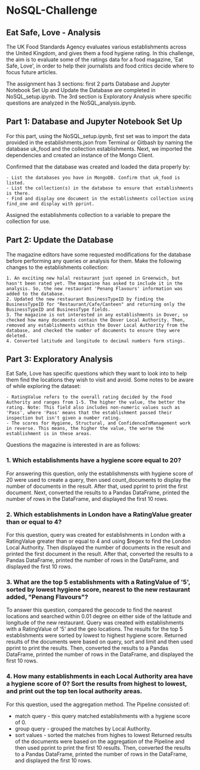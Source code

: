 # NoSQL-Challenge
## Eat Safe, Love - Analysis

The UK Food Standards Agency evaluates various establishments across the United Kingdom, and gives them a food hygiene rating. In this challenge, the aim is to evaluate some of the ratings data for a food magazine, 'Eat Safe, Love', in order to help their journalists and food critics decide where to focus future articles.

The assignment has 3 sections: first 2 parts Database and Jupyter Notebook Set Up
and Update the Database are completed in NoSQL_setup.ipynb. The 3rd section is Exploratory Analysis where specific questions are analyzed in the NoSQL_analysis.ipynb.


## Part 1: Database and Jupyter Notebook Set Up 

For this part, using the NoSQL_setup.ipynb, first set was to import the data provided in the establishments.json from Terminal or Gitbash by naming the database uk_food and the collection establishments. Next, we imported the dependencies and created an instance of the Mongo Client.

Confirmed that the database was created and loaded the data properly by:

    - List the databases you have in MongoDB. Confirm that uk_food is listed.
    - List the collection(s) in the database to ensure that establishments is there.
    - Find and display one document in the establishments collection using find_one and display with pprint.

Assigned the establishments collection to a variable to prepare the collection for use.


## Part 2: Update the Database

The magazine editors have some requested modifications for the database before performing any queries or analysis for them. Make the following changes to the establishments collection:

    1. An exciting new halal restaurant just opened in Greenwich, but hasn't been rated yet. The magazine has asked to include it in the analysis. So, the new restaurant 'Penang Flavours' information was added to the database.
    2. Updated the new restaurant BusinessTypeID by finding the BusinessTypeID for "Restaurant/Cafe/Canteen" and returning only the BusinessTypeID and BusinessType fields.
    3. The magazine is not interested in any establishments in Dover, so checked how many documents contain the Dover Local Authority. Then, removed any establishments within the Dover Local Authority from the database, and checked the number of documents to ensure they were deleted.
    4. Converted latitude and longitude to decimal numbers form stings.


## Part 3: Exploratory Analysis

Eat Safe, Love has specific questions which they want to look into to help them find the locations they wish to visit and avoid. Some notes to be aware of while exploring the dataset:

    - RatingValue refers to the overall rating decided by the Food Authority and ranges from 1-5. The higher the value, the better the rating. Note: This field also includes non-numeric values such as 'Pass', where 'Pass' means that the establishment passed their inspection but isn't given a number rating.
    - The scores for Hygiene, Structural, and ConfidenceInManagement work in reverse. This means, the higher the value, the worse the establishment is in these areas.

Questions the magazine is interested in are as follows: 

### 1. Which establishments have a hygiene score equal to 20?
 
 For answering this question, only the establishmensts with hygiene score of 20 were used to create a query, then used count_documents to display the number of documents in the result. After that, used pprint to print the first document. Next, converted the results to a Pandas DataFrame, printed the number of rows in the DataFrame, and displayed the first 10 rows.

### 2. Which establishments in London have a RatingValue greater than or equal to 4?

For this question, query was created for establishments in London with a RatingValue greater than or equal to 4 and using $regex to find the London Local Authority. Then displayed the number of documents in the result and printed the first document in the result. After that, converted the results to a Pandas DataFrame, printed the number of rows in the DataFrame, and displayed the first 10 rows.

### 3. What are the top 5 establishments with a RatingValue of '5', sorted by lowest hygiene score, nearest to the new restaurant added, "Penang Flavours"?

To answer this question, compared the geocode to find the nearest locations and searched within 0.01 degree on either side of the latitude and longitude of the new restaurant. 
Query was created with establishments with a RatingValue of '5' and the geo locations. The results for the top 5 establishments were sorted by lowest to highest hygiene score. Returned results of the documents were based on query, sort and limit and then used pprint to print the results. Then, converted the results to a Pandas DataFrame, printed the number of rows in the DataFrame, and displayed the first 10 rows.

### 4. How many establishments in each Local Authority area have a hygiene score of 0? Sort the results from highest to lowest, and print out the top ten local authority areas.

For this question, used the aggregation method. The Pipeline consisted of: 
- match query - this query matched establishments with a hygiene score of 0.
- group query - grouped the matches by Local Authority.
- sort values - sorted the matches from highes to lowest
Returned results of the documents were based on the aggregation of the Pipeline and then used pprint to print the first 10 results. Then, converted the results to a Pandas DataFrame, printed the number of rows in the DataFrame, and displayed the first 10 rows.
